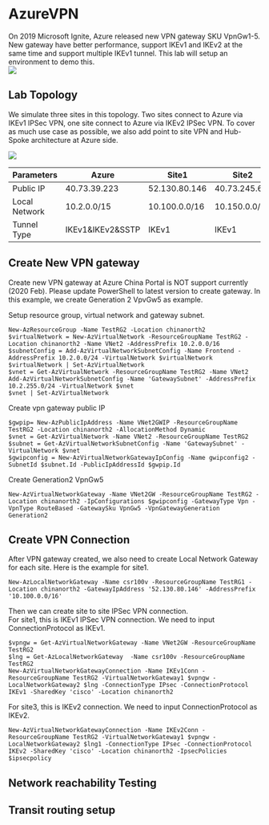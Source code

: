 AzureVPN
====================

On 2019 Microsoft Ignite, Azure released new VPN gateway SKU VpnGw1-5. New gateway have better performance, support IKEv1 and IKEv2 at the same time and support multiple IKEv1 tunnel. This lab will setup an environment to demo this. <br> 
![](https://github.com/yinghli/AzureVPN/blob/master/vpn.jpg)

Lab Topology
------------
We simulate three sites in this topology. Two sites connect to Azure via IKEv1 IPSec VPN, one site connect to Azure via IKEv2 IPSec VPN. To cover as much use case as possible, we also add point to site VPN and Hub-Spoke architecture at Azure side. <br>

![](https://github.com/yinghli/AzureVPN/blob/master/IKE.jpg)

Parameters            | Azure          |Site1         |Site2         |Site3         |VPNClient
----------------------| -------------  |-----------   |---------     |------------  |------------
Public IP             |40.73.39.223    |52.130.80.146 |40.73.245.64  |52.130.80.50  |Dynamic
Local Network         |10.2.0.0/15     |10.100.0.0/16 |10.150.0.0/16 |10.200.0.0/16 |172.16.0.0/24
Tunnel Type           |IKEv1&IKEv2&SSTP|IKEv1         |IKEv1         |IKEv2         |SSTP


Create New VPN gateway
---------
Create new VPN gateway at Azure China Portal is NOT support currently (2020 Feb). Please update PowerShell to latest version to create gateway. In this example, we create Generation 2 VpvGw5 as example. <br>

Setup resource group, virtual network and gateway subnet. 
```
New-AzResourceGroup -Name TestRG2 -Location chinanorth2
$virtualNetwork = New-AzVirtualNetwork -ResourceGroupName TestRG2 -Location chinanorth2 -Name VNet2 -AddressPrefix 10.2.0.0/16
$subnetConfig = Add-AzVirtualNetworkSubnetConfig -Name Frontend -AddressPrefix 10.2.0.0/24 -VirtualNetwork $virtualNetwork
$virtualNetwork | Set-AzVirtualNetwork
$vnet = Get-AzVirtualNetwork -ResourceGroupName TestRG2 -Name VNet2
Add-AzVirtualNetworkSubnetConfig -Name 'GatewaySubnet' -AddressPrefix 10.2.255.0/24 -VirtualNetwork $vnet
$vnet | Set-AzVirtualNetwork
```
Create vpn gateway public IP
```
$gwpip= New-AzPublicIpAddress -Name VNet2GWIP -ResourceGroupName TestRG2 -Location chinanorth2 -AllocationMethod Dynamic
$vnet = Get-AzVirtualNetwork -Name VNet2 -ResourceGroupName TestRG2
$subnet = Get-AzVirtualNetworkSubnetConfig -Name 'GatewaySubnet' -VirtualNetwork $vnet
$gwipconfig = New-AzVirtualNetworkGatewayIpConfig -Name gwipconfig2 -SubnetId $subnet.Id -PublicIpAddressId $gwpip.Id
```
Create Generation2 VpnGw5
```
New-AzVirtualNetworkGateway -Name VNet2GW -ResourceGroupName TestRG2 -Location chinanorth2 -IpConfigurations $gwipconfig -GatewayType Vpn -VpnType RouteBased -GatewaySku VpnGw5 -VpnGatewayGeneration Generation2
```


Create VPN Connection
----------
After VPN gateway created, we also need to create Local Network Gateway for each site. Here is the example for site1.
```
New-AzLocalNetworkGateway -Name csr100v -ResourceGroupName TestRG1 -Location chinanorth2 -GatewayIpAddress '52.130.80.146' -AddressPrefix '10.100.0.0/16'
```
Then we can create site to site IPSec VPN connection.<br>
For site1, this is IKEv1 IPSec VPN connection. We need to input ConnectionProtocol as IKEv1.
```
$vpngw = Get-AzVirtualNetworkGateway -Name VNet2GW -ResourceGroupName TestRG2
$lng = Get-AzLocalNetworkGateway  -Name csr100v -ResourceGroupName TestRG2
New-AzVirtualNetworkGatewayConnection -Name IKEv1Conn -ResourceGroupName TestRG2 -VirtualNetworkGateway1 $vpngw -LocalNetworkGateway2 $lng -ConnectionType IPsec -ConnectionProtocol IKEv1 -SharedKey 'cisco' -Location chinanorth2
```
For site3, this is IKEv2 connection. We need to input ConnectionProtocol as IKEv2.
```
New-AzVirtualNetworkGatewayConnection -Name IKEv2Conn -ResourceGroupName TestRG2 -VirtualNetworkGateway1 $vpngw -LocalNetworkGateway2 $lng1 -ConnectionType IPsec -ConnectionProtocol IKEv2 -SharedKey 'cisco' -Location chinanorth2 -IpsecPolicies $ipsecpolicy
```



Network reachability Testing
-----------

Transit routing setup
----------

